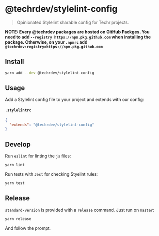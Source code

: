 # @techrdev/stylelint-config

> Opinionated Stylelint sharable config for Techr projects.

**NOTE: Every @techrdev packages are hosted on GitHub Packges. You need to add `--registry https://npm.pkg.github.com` when installing the package. Otherwise, on your `.npmrc` add `@techrdev:registry=https://npm.pkg.github.com`**

## Install

```sh
yarn add --dev @techrdev/stylelint-config
```

## Usage

Add a Stylelint config file to your project and extends with our config:

#### `.stylelintrc`
```json
{
  "extends": "@techrdev/stylelint-config"
}
```

## Develop

Run `eslint` for linting the `js` files:

```sh
yarn lint
```

Run tests with `Jest` for checking Styelint rules:

```sh
yarn test
```

## Release

`standard-version` is provided with a `release` command. Just run on `master`:

```sh
yarn release
```

And follow the prompt.


